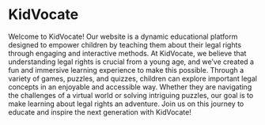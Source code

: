 # KidVocate
Welcome to KidVocate! Our website is a dynamic educational platform designed to empower children by teaching them about their legal rights through engaging and interactive methods. At KidVocate, we believe that understanding legal rights is crucial from a young age, and we’ve created a fun and immersive learning experience to make this possible. Through a variety of games, puzzles, and quizzes, children can explore important legal concepts in an enjoyable and accessible way. Whether they are navigating the challenges of a virtual world or solving intriguing puzzles, our goal is to make learning about legal rights an adventure. Join us on this journey to educate and inspire the next generation with KidVocate!
